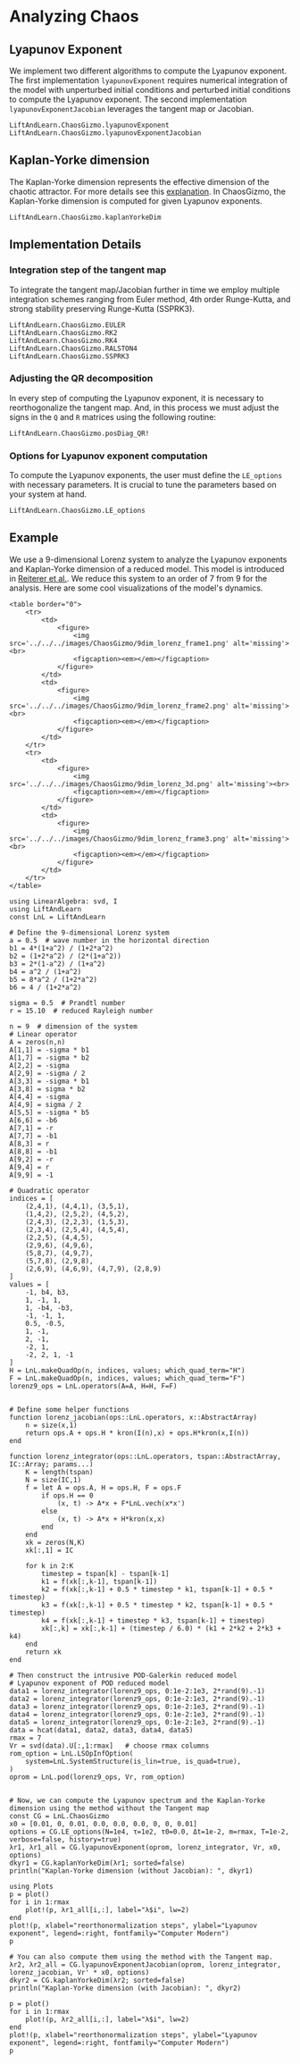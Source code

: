 # Analyzing Chaos

## Lyapunov Exponent

We implement two different algorithms to compute the Lyapunov exponent. The first implementation `lyapunovExponent` requires numerical integration of the model with unperturbed initial conditions and perturbed initial conditions to compute the Lyapunov exponent. The second implementation `lyapunovExponentJacobian` leverages the tangent map or Jacobian. 

```@docs
LiftAndLearn.ChaosGizmo.lyapunovExponent
LiftAndLearn.ChaosGizmo.lyapunovExponentJacobian
```

## Kaplan-Yorke dimension

The Kaplan-Yorke dimension represents the effective dimension of the chaotic attractor. For more details see this [explanation](https://www.wikiwand.com/en/Kaplan%E2%80%93Yorke_conjecture). In ChaosGizmo, the Kaplan-Yorke dimension is computed for given Lyapunov exponents.

```@docs
LiftAndLearn.ChaosGizmo.kaplanYorkeDim
```

## Implementation Details

### Integration step of the tangent map

To integrate the tangent map/Jacobian further in time we employ multiple integration schemes ranging from Euler method, 4th order Runge-Kutta, and strong stability preserving Runge-Kutta (SSPRK3).

```@docs
LiftAndLearn.ChaosGizmo.EULER
LiftAndLearn.ChaosGizmo.RK2
LiftAndLearn.ChaosGizmo.RK4
LiftAndLearn.ChaosGizmo.RALSTON4
LiftAndLearn.ChaosGizmo.SSPRK3
```

### Adjusting the QR decomposition

In every step of computing the Lyapunov exponent, it is necessary to reorthogonalize the tangent map. And, in this process we must adjust the signs in the `Q` and `R` matrices using the following routine:

```@docs
LiftAndLearn.ChaosGizmo.posDiag_QR!
```

### Options for Lyapunov exponent computation

To compute the Lyapunov exponents, the user must define the `LE_options` with necessary parameters. It is crucial to tune the parameters based on your system at hand.

```@docs
LiftAndLearn.ChaosGizmo.LE_options
```

## Example

We use a 9-dimensional Lorenz system to analyze the Lyapunov exponents and Kaplan-Yorke dimension of a reduced model. This model is introduced in [Reiterer et al.](https://iopscience.iop.org/article/10.1088/0305-4470/31/34/015). We reduce this system to an order of 7 from 9 for the analysis. Here are some cool visualizations of the model's dynamics.


```@raw html
<table border="0">
    <tr>
        <td>
            <figure>
                <img src='../../../images/ChaosGizmo/9dim_lorenz_frame1.png' alt='missing'><br>
                <figcaption><em></em></figcaption>
            </figure>
        </td>
        <td>
            <figure>
                <img src='../../../images/ChaosGizmo/9dim_lorenz_frame2.png' alt='missing'><br>
                <figcaption><em></em></figcaption>
            </figure>
        </td> 
    </tr>
    <tr>
        <td>
            <figure>
                <img src='../../../images/ChaosGizmo/9dim_lorenz_3d.png' alt='missing'><br>
                <figcaption><em></em></figcaption>
            </figure>
        </td>
        <td>
            <figure>
                <img src='../../../images/ChaosGizmo/9dim_lorenz_frame3.png' alt='missing'><br>
                <figcaption><em></em></figcaption>
            </figure>
        </td> 
    </tr>
</table>
```

```@example lorenz9
using LinearAlgebra: svd, I
using LiftAndLearn
const LnL = LiftAndLearn

# Define the 9-dimensional Lorenz system
a = 0.5  # wave number in the horizontal direction
b1 = 4*(1+a^2) / (1+2*a^2)
b2 = (1+2*a^2) / (2*(1+a^2))
b3 = 2*(1-a^2) / (1+a^2)
b4 = a^2 / (1+a^2)
b5 = 8*a^2 / (1+2*a^2)
b6 = 4 / (1+2*a^2)

sigma = 0.5  # Prandtl number
r = 15.10  # reduced Rayleigh number

n = 9  # dimension of the system
# Linear operator
A = zeros(n,n)
A[1,1] = -sigma * b1
A[1,7] = -sigma * b2
A[2,2] = -sigma
A[2,9] = -sigma / 2
A[3,3] = -sigma * b1
A[3,8] = sigma * b2
A[4,4] = -sigma
A[4,9] = sigma / 2
A[5,5] = -sigma * b5
A[6,6] = -b6
A[7,1] = -r
A[7,7] = -b1
A[8,3] = r
A[8,8] = -b1
A[9,2] = -r
A[9,4] = r
A[9,9] = -1

# Quadratic operator
indices = [
    (2,4,1), (4,4,1), (3,5,1),
    (1,4,2), (2,5,2), (4,5,2),
    (2,4,3), (2,2,3), (1,5,3),
    (2,3,4), (2,5,4), (4,5,4),
    (2,2,5), (4,4,5),
    (2,9,6), (4,9,6),
    (5,8,7), (4,9,7),
    (5,7,8), (2,9,8),
    (2,6,9), (4,6,9), (4,7,9), (2,8,9)
]
values = [
    -1, b4, b3,
    1, -1, 1,
    1, -b4, -b3,
    -1, -1, 1,
    0.5, -0.5,
    1, -1,
    2, -1,
    -2, 1,
    -2, 2, 1, -1
]
H = LnL.makeQuadOp(n, indices, values; which_quad_term="H")
F = LnL.makeQuadOp(n, indices, values; which_quad_term="F")
lorenz9_ops = LnL.operators(A=A, H=H, F=F)


# Define some helper functions
function lorenz_jacobian(ops::LnL.operators, x::AbstractArray)
    n = size(x,1)
    return ops.A + ops.H * kron(I(n),x) + ops.H*kron(x,I(n))
end

function lorenz_integrator(ops::LnL.operators, tspan::AbstractArray, IC::Array; params...)
    K = length(tspan)
    N = size(IC,1)
    f = let A = ops.A, H = ops.H, F = ops.F
        if ops.H == 0
            (x, t) -> A*x + F*LnL.vech(x*x')
        else
            (x, t) -> A*x + H*kron(x,x)
        end
    end
    xk = zeros(N,K)
    xk[:,1] = IC

    for k in 2:K
        timestep = tspan[k] - tspan[k-1]
        k1 = f(xk[:,k-1], tspan[k-1])
        k2 = f(xk[:,k-1] + 0.5 * timestep * k1, tspan[k-1] + 0.5 * timestep)
        k3 = f(xk[:,k-1] + 0.5 * timestep * k2, tspan[k-1] + 0.5 * timestep)
        k4 = f(xk[:,k-1] + timestep * k3, tspan[k-1] + timestep)
        xk[:,k] = xk[:,k-1] + (timestep / 6.0) * (k1 + 2*k2 + 2*k3 + k4)
    end
    return xk
end

# Then construct the intrusive POD-Galerkin reduced model
# Lyapunov exponent of POD reduced model
data1 = lorenz_integrator(lorenz9_ops, 0:1e-2:1e3, 2*rand(9).-1)
data2 = lorenz_integrator(lorenz9_ops, 0:1e-2:1e3, 2*rand(9).-1)
data3 = lorenz_integrator(lorenz9_ops, 0:1e-2:1e3, 2*rand(9).-1)
data4 = lorenz_integrator(lorenz9_ops, 0:1e-2:1e3, 2*rand(9).-1)
data5 = lorenz_integrator(lorenz9_ops, 0:1e-2:1e3, 2*rand(9).-1)
data = hcat(data1, data2, data3, data4, data5)
rmax = 7
Vr = svd(data).U[:,1:rmax]   # choose rmax columns
rom_option = LnL.LSOpInfOption(
    system=LnL.SystemStructure(is_lin=true, is_quad=true),
)
oprom = LnL.pod(lorenz9_ops, Vr, rom_option)


# Now, we can compute the Lyapunov spectrum and the Kaplan-Yorke dimension using the method without the Tangent map
const CG = LnL.ChaosGizmo
x0 = [0.01, 0, 0.01, 0.0, 0.0, 0.0, 0, 0, 0.01] 
options = CG.LE_options(N=1e4, τ=1e2, τ0=0.0, Δt=1e-2, m=rmax, T=1e-2, verbose=false, history=true)
λr1, λr1_all = CG.lyapunovExponent(oprom, lorenz_integrator, Vr, x0, options)
dkyr1 = CG.kaplanYorkeDim(λr1; sorted=false)
println("Kaplan-Yorke dimension (without Jacobian): ", dkyr1)
```

```@example lorenz9
using Plots
p = plot()
for i in 1:rmax
    plot!(p, λr1_all[i,:], label="λ$i", lw=2)
end
plot!(p, xlabel="reorthonormalization steps", ylabel="Lyapunov exponent", legend=:right, fontfamily="Computer Modern")
p
```

```@example lorenz9
# You can also compute them using the method with the Tangent map.
λr2, λr2_all = CG.lyapunovExponentJacobian(oprom, lorenz_integrator, lorenz_jacobian, Vr' * x0, options)
dkyr2 = CG.kaplanYorkeDim(λr2; sorted=false)
println("Kaplan-Yorke dimension (with Jacobian): ", dkyr2)
```

```@example lorenz9
p = plot()
for i in 1:rmax
    plot!(p, λr2_all[i,:], label="λ$i", lw=2)
end
plot!(p, xlabel="reorthonormalization steps", ylabel="Lyapunov exponent", legend=:right, fontfamily="Computer Modern")
p
```